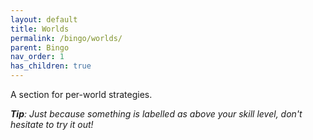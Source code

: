 ```yaml
---
layout: default
title: Worlds
permalink: /bingo/worlds/
parent: Bingo
nav_order: 1
has_children: true
---
```


A section for per-world strategies.  

***Tip**: Just because something is labelled as above your skill level, don't hesitate to try it out!*  
